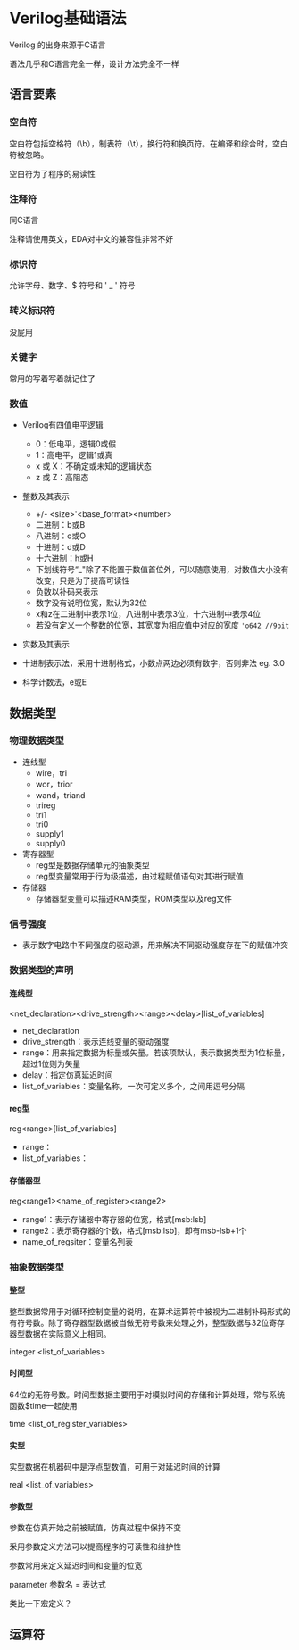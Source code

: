 # Verilog基础语法

Verilog 的出身来源于C语言

语法几乎和C语言完全一样，设计方法完全不一样

## 语言要素

### 空白符

空白符包括空格符（\b），制表符（\t），换行符和换页符。在编译和综合时，空白符被忽略。

空白符为了程序的易读性

### 注释符

同C语言

注释请使用英文，EDA对中文的兼容性非常不好

### 标识符

允许字母、数字、$ 符号和 ' _ ' 符号

### 转义标识符

没屁用

### 关键字

常用的写着写着就记住了

### 数值

- Verilog有四值电平逻辑
  - 0：低电平，逻辑0或假
  - 1：高电平，逻辑1或真
  - x 或 X：不确定或未知的逻辑状态
  - z 或 Z：高阻态

- 整数及其表示
  - +/- \<size>'\<base_format>\<number>
  - 二进制：b或B
  - 八进制：o或O
  - 十进制：d或D
  - 十六进制：h或H
  - 下划线符号“_"除了不能置于数值首位外，可以随意使用，对数值大小没有改变，只是为了提高可读性
  - 负数以补码来表示
  - 数字没有说明位宽，默认为32位
  - x和z在二进制中表示1位，八进制中表示3位，十六进制中表示4位
  - 若没有定义一个整数的位宽，其宽度为相应值中对应的宽度 `'o642 //9bit`

- 实数及其表示
 - 十进制表示法，采用十进制格式，小数点两边必须有数字，否则非法 eg. 3.0
 - 科学计数法，e或E

## 数据类型

### 物理数据类型

- 连线型
  - wire，tri
  - wor，trior
  - wand，triand
  - trireg
  - tri1
  - tri0
  - supply1
  - supply0
- 寄存器型
  - reg型是数据存储单元的抽象类型
  - reg型变量常用于行为级描述，由过程赋值语句对其进行赋值
- 存储器
  - 存储器型变量可以描述RAM类型，ROM类型以及reg文件

### 信号强度

- 表示数字电路中不同强度的驱动源，用来解决不同驱动强度存在下的赋值冲突

### 数据类型的声明

#### 连线型

\<net_declaration>\<drive_strength>\<range>\<delay>\[list_of_variables]

- net_declaration
- drive_strength：表示连线变量的驱动强度
- range：用来指定数据为标量或矢量。若该项默认，表示数据类型为1位标量，超过1位则为矢量
- delay：指定仿真延迟时间
- list_of_variables：变量名称，一次可定义多个，之间用逗号分隔

#### reg型

reg\<range>\[list_of_variables]

- range：
- list_of_variables：

#### 存储器型

reg\<range1>\<name_of_register>\<range2>

- range1：表示存储器中寄存器的位宽，格式[msb:lsb]
- range2：表示寄存器的个数，格式[msb:lsb]，即有msb-lsb+1个
- name_of_regsiter：变量名列表

### 抽象数据类型

#### 整型

整型数据常用于对循环控制变量的说明，在算术运算符中被视为二进制补码形式的有符号数。除了寄存器型数据被当做无符号数来处理之外，整型数据与32位寄存器型数据在实际意义上相同。

integer \<list_of_variables>

#### 时间型

64位的无符号数。时间型数据主要用于对模拟时间的存储和计算处理，常与系统函数$time一起使用

time \<list_of_register_variables>

#### 实型

实型数据在机器码中是浮点型数值，可用于对延迟时间的计算

real  \<list_of_variables>

#### 参数型

参数在仿真开始之前被赋值，仿真过程中保持不变

采用参数定义方法可以提高程序的可读性和维护性

参数常用来定义延迟时间和变量的位宽

parameter 参数名 = 表达式

类比一下宏定义？

## 运算符

